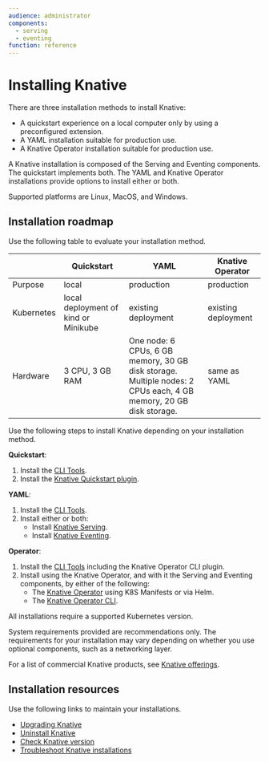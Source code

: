```yaml
---
audience: administrator
components:
  - serving
  - eventing
function: reference
---
```


# Installing Knative

There are three installation methods to install Knative:

- A quickstart experience on a local computer only by using a preconfigured extension.
- A YAML installation suitable for production use.
- A Knative Operator installation suitable for production use.

A Knative installation is composed of the Serving and Eventing components. The quickstart implements both. The YAML and Knative Operator installations provide options to install either or both.

Supported platforms are Linux, MacOS, and Windows.

## Installation roadmap

Use the following table to evaluate your installation method.

|  | Quickstart | YAML | Knative Operator |
| --- | --- | --- | --- |
| Purpose  | local   | production     | production  |
| Kubernetes | local deployment of kind or Minikube | existing deployment | existing deployment  |
| Hardware | 3 CPU, 3 GB RAM | One node: 6 CPUs, 6 GB memory, 30 GB disk storage.<br>Multiple nodes: 2 CPUs each, 4 GB memory, 20 GB disk storage.   | same as YAML |

Use the following steps to install Knative depending on your installation method.

**Quickstart**:

  1. Install the [CLI Tools](../client/install-kn.md).
  1. Install the [Knative Quickstart plugin](../getting-started/quickstart-install.md).

**YAML**:

  1. Install the [CLI Tools](../client/install-kn.md).
  1. Install either or both:
       - Install [Knative Serving](yaml-install/serving/install-serving-with-yaml.md).
       - Install [Knative Eventing](yaml-install/eventing/install-eventing-with-yaml.md).

**Operator**:

  1. Install the [CLI Tools](../client/install-kn.md) including the Knative Operator CLI plugin.
  1. Install using the Knative Operator, and with it the Serving and Eventing components, by either of the following:
       - The [Knative Operator](./operator/knative-with-operators.md) using K8S Manifests or via Helm.
       - The [Knative Operator CLI](./operator/knative-with-operator-cli.md).

All installations require a supported Kubernetes version.

System requirements provided are recommendations only. The requirements for your installation  may vary depending on whether you use optional components, such as a networking layer.

For a list of commercial Knative products, see [Knative offerings](knative-offerings.md).

## Installation resources

Use the following links to maintain your installations.

- [Upgrading Knative](upgrade/README.md)
- [Uninstall Knative](uninstall.md)
- [Check Knative version](upgrade/check-install-version.md)
- [Troubleshoot Knative installations](troubleshooting.md)
